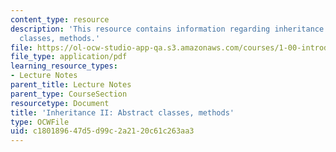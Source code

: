 ```yaml
---
content_type: resource
description: 'This resource contains information regarding inheritance II: abstract
  classes, methods.'
file: https://ol-ocw-studio-app-qa.s3.amazonaws.com/courses/1-00-introduction-to-computers-and-engineering-problem-solving-spring-2012/c180189647d5d99c2a2120c61c263aa3_MIT1_00S12_Lec_14.pdf
file_type: application/pdf
learning_resource_types:
- Lecture Notes
parent_title: Lecture Notes
parent_type: CourseSection
resourcetype: Document
title: 'Inheritance II: Abstract classes, methods'
type: OCWFile
uid: c1801896-47d5-d99c-2a21-20c61c263aa3
---
```

